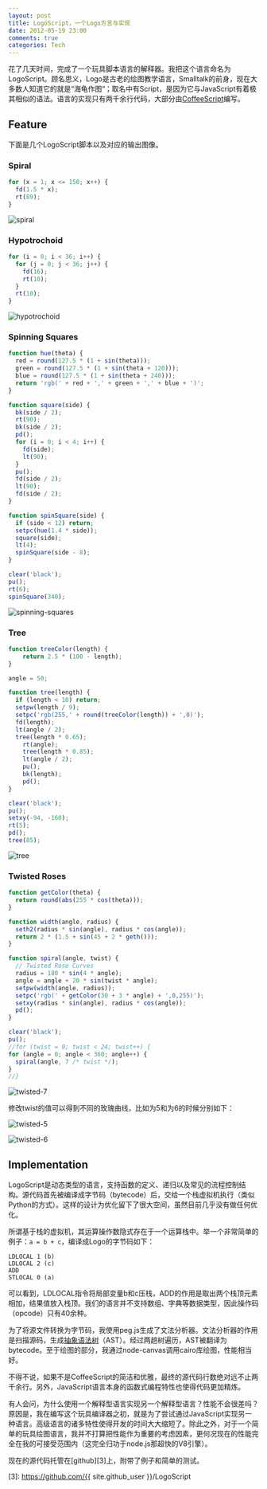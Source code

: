 ```yaml
---
layout: post
title: LogoScript，一个Logo方言与实现
date: 2012-05-19 23:00
comments: true
categories: Tech
---
```


花了几天时间，完成了一个玩具脚本语言的解释器。我把这个语言命名为LogoScript。顾名思义，Logo是古老的绘图教学语言，Smalltalk的前身，现在大多数人知道它的就是“海龟作图“；取名中有Script，是因为它与JavaScript有着极其相似的语法。语言的实现只有两千余行代码，大部分由[CoffeeScript][1]编写。

## Feature

下面是几个LogoScript脚本以及对应的输出图像。

### Spiral

```js
for (x = 1; x <= 150; x++) {
  fd(1.5 * x);
  rt(89);
}
```

![spiral](http://i.minus.com/iPPRhJoG4v37z.png)

### Hypotrochoid

```js
for (i = 0; i < 36; i++) {
  for (j = 0; j < 36; j++) {
    fd(16);
    rt(10);
  }
  rt(10);
}
```

![hypotrochoid](http://i.minus.com/iKH8vlJuxyeo4.png)

### Spinning Squares

```js
function hue(theta) {
  red = round(127.5 * (1 + sin(theta)));
  green = round(127.5 * (1 + sin(theta + 120)));
  blue = round(127.5 * (1 + sin(theta + 240)));
  return 'rgb(' + red + ',' + green + ',' + blue + ')';
}

function square(side) {
  bk(side / 2);
  rt(90);
  bk(side / 2);
  pd();
  for (i = 0; i < 4; i++) {
    fd(side);
    lt(90);
  }
  pu();
  fd(side / 2);
  lt(90);
  fd(side / 2);
}

function spinSquare(side) {
  if (side < 12) return;
  setpc(hue(1.4 * side));
  square(side);
  lt(4);
  spinSquare(side - 8);
}

clear('black');
pu();
rt(6);
spinSquare(340);
```

![spinning-squares](http://i.minus.com/ibiMgVVGngyFVT.png)

### Tree

```js
function treeColor(length) {
	return 2.5 * (100 - length);
}

angle = 50;

function tree(length) {
  if (length < 10) return;
  setpw(length / 9);
  setpc('rgb(255,' + round(treeColor(length)) + ',0)');
  fd(length);
  lt(angle / 2);
  tree(length * 0.65);
	rt(angle);
	tree(length * 0.85);
	lt(angle / 2);
	pu();
	bk(length);
	pd();
}

clear('black');
pu();
setxy(-94, -160);
rt(5);
pd();
tree(85);
```

![tree](http://i.minus.com/iQ7AWBMiUQiuG.png)

### Twisted Roses

```js
function getColor(theta) {
  return round(abs(255 * cos(theta)));
}

function width(angle, radius) {
  seth2(radius * sin(angle), radius * cos(angle));
  return 2 * (1.5 + sin(45 + 2 * geth()));
}

function spiral(angle, twist) {
  // Twisted Rose Curves
  radius = 180 * sin(4 * angle);
  angle = angle + 20 * sin(twist * angle);
  setpw(width(angle, radius));
  setpc('rgb(' + getColor(30 + 3 * angle) + ',0,255)');
  setxy(radius * sin(angle), radius * cos(angle));
  pd();
}

clear('black');
pu();
//for (twist = 0; twist < 24; twist++) {
for (angle = 0; angle < 360; angle++) {
  spiral(angle, 7 /* twist */);
}
//}
```

![twisted-7](http://i.minus.com/i7riH9Bu93AfQ.png)

修改twist的值可以得到不同的玫瑰曲线，比如为5和为6的时候分别如下：

![twisted-5](http://i.minus.com/ib0u1XleXD1JKt.png)

![twisted-6](http://i.minus.com/irHFXA8nYJm0h.png)

<!-- more -->

## Implementation

LogoScript是动态类型的语言，支持函数的定义、递归以及常见的流程控制结构。源代码首先被编译成字节码（bytecode）后，交给一个栈虚拟机执行（类似Python的方式）。这样的设计为优化留下了很大空间，虽然目前几乎没有做任何优化。

所谓基于栈的虚拟机，其运算操作数隐式存在于一个运算栈中。举一个非常简单的例子：`a = b + c`，编译成Logo的字节码如下：

    LDLOCAL 1 (b)
    LDLOCAL 2 (c)
    ADD
    STLOCAL 0 (a)

可以看到，LDLOCAL指令将局部变量b和c压栈，ADD的作用是取出两个栈顶元素相加，结果值放入栈顶。我们的语言并不支持数组、字典等数据类型，因此操作码（opcode）只有40余种。

为了将源文件转换为字节码，我使用peg.js生成了文法分析器。文法分析器的作用是扫描源码，生成[抽象语法树][2]（AST）。经过两趟树遍历，AST被翻译为bytecode。至于绘图的部分，我通过node-canvas调用cairo库绘图，性能相当好。

不得不说，如果不是CoffeeScript的简洁和优雅，最终的源代码行数绝对远不止两千余行。另外，JavaScript语言本身的函数式编程特性也使得代码更加精炼。

有人会问，为什么使用一个解释型语言实现另一个解释型语言？性能不会很差吗？原因是，我在编写这个玩具编译器之初，就是为了尝试通过JavaScript实现另一种语言。高级语言的诸多特性使得开发的时间大大缩短了。除此之外，对于一个简单的玩具绘图语言，我并不打算把性能作为重要的考虑因素，更何况现在的性能完全在我的可接受范围内（这完全归功于node.js那超快的V8引擎）。

现在的源代码托管在[github][3]上，附带了例子和简单的测试。

[1]: http://coffeescript.org
[2]: http://en.wikipedia.org/wiki/Abstract_syntax_tree
[3]: https://github.com/{{ site.github_user }}/LogoScript
